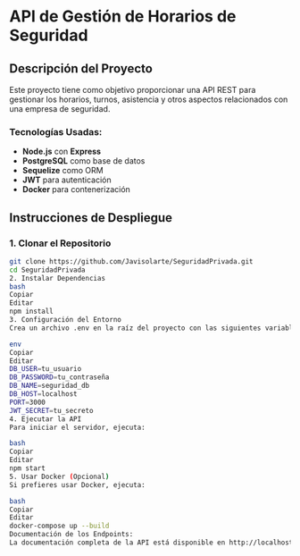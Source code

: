 # API de Gestión de Horarios de Seguridad

## Descripción del Proyecto
Este proyecto tiene como objetivo proporcionar una API REST para gestionar los horarios, turnos, asistencia y otros aspectos relacionados con una empresa de seguridad.

### Tecnologías Usadas:
- **Node.js** con **Express**
- **PostgreSQL** como base de datos
- **Sequelize** como ORM
- **JWT** para autenticación
- **Docker** para contenerización

## Instrucciones de Despliegue

### 1. Clonar el Repositorio
```bash
git clone https://github.com/Javisolarte/SeguridadPrivada.git
cd SeguridadPrivada
2. Instalar Dependencias
bash
Copiar
Editar
npm install
3. Configuración del Entorno
Crea un archivo .env en la raíz del proyecto con las siguientes variables de entorno:

env
Copiar
Editar
DB_USER=tu_usuario
DB_PASSWORD=tu_contraseña
DB_NAME=seguridad_db
DB_HOST=localhost
PORT=3000
JWT_SECRET=tu_secreto
4. Ejecutar la API
Para iniciar el servidor, ejecuta:

bash
Copiar
Editar
npm start
5. Usar Docker (Opcional)
Si prefieres usar Docker, ejecuta:

bash
Copiar
Editar
docker-compose up --build
Documentación de los Endpoints:
La documentación completa de la API está disponible en http://localhost:3000/api-docs una vez que el servidor esté en funcionamiento.